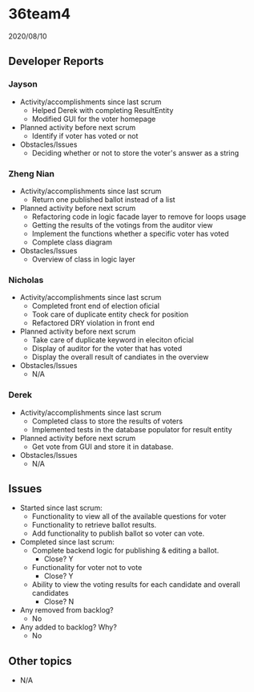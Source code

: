 #   36team4

2020/08/10

##  Developer Reports

###  Jayson

-   Activity/accomplishments since last scrum
    -   Helped Derek with completing ResultEntity
    -   Modified GUI for the voter homepage
-   Planned activity before next scrum
    -   Identify if voter has voted or not
-   Obstacles/Issues
    -   Deciding whether or not to store the voter's answer as a string

###  Zheng Nian

-   Activity/accomplishments since last scrum
    -   Return one published ballot instead of a list
-   Planned activity before next scrum
    -   Refactoring code in logic facade layer to remove for loops usage
    -   Getting the results of the votings from the auditor view
    -   Implement the functions whether a specific voter has voted
    -   Complete class diagram
-   Obstacles/Issues
    -   Overview of class in logic layer

###  Nicholas

-   Activity/accomplishments since last scrum
    -   Completed front end of election oficial
    -   Took care of duplicate entity check for position
    -   Refactored DRY violation in front end  
-   Planned activity before next scrum
    -   Take care of duplicate keyword in eleciton oficial
    -   Display of auditor for the voter that has voted
    -   Display the overall result of candiates in the overview
-   Obstacles/Issues
    -   N/A

###  Derek

-   Activity/accomplishments since last scrum
    -   Completed class to store the results of voters
    -   Implemented tests in the database populator for result entity
-   Planned activity before next scrum
    -   Get vote from GUI and store it in database.
-   Obstacles/Issues
    -   N/A


##  Issues

-   Started since last scrum:
    -   Functionality to view all of the available questions for voter
    -   Functionality to retrieve ballot results.
    -   Add functionality to publish ballot so voter can vote.   
-   Completed since last scrum:
    -   Complete backend logic for publishing & editing a ballot.  
        -   Close? Y
    -   Functionality for voter not to vote
        -   Close? Y
    -  Ability to view the voting results for each candidate and overall candidates
       -    Close? N 
-   Any removed from backlog?
       -    No
-   Any added to backlog? Why?
       -    No
##  Other topics

-   N/A
